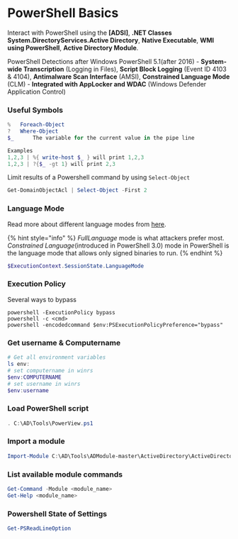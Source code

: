 # PowerShell Basics

Interact with PowerShell using the **\[ADSI]**, **.NET Classes System.DirectoryServices.Active Directory**, **Native Executable**, **WMI using PowerShell**, **Active Directory Module**.&#x20;

PowerShell Detections after Windows PowerShell 5.1(after 2016) - **System-wide Transcription** (Logging in Files), **Script Block Logging** (Event ID 4103 & 4104), **Antimalware Scan Interface** (AMSI), **Constrained Language Mode** (CLM) - **Integrated with AppLocker and WDAC** (Windows Defender Application Control)

### Useful Symbols

```powershell
%	Foreach-Object
?	Where-Object
$_      The variable for the current value in the pipe line

Examples
1,2,3 | %{ write-host $_ } will print 1,2,3
1,2,3 | ?{$_ -gt 1} will print 2,3
```

Limit results of a Powershell command by using `Select-Object`

```powershell
Get-DomainObjectAcl | Select-Object -First 2
```

### Language Mode

Read more about different language modes from [here](https://learn.microsoft.com/en-us/powershell/module/microsoft.powershell.core/about/about_language_modes?view=powershell-7.5). &#x20;

{% hint style="info" %}
_FullLanguage_ mode is what attackers prefer most. _Constrained Language_(introduced in PowerShell 3.0) mode in PowerShell is the language mode that allows only signed binaries to run.
{% endhint %}

```powershell
$ExecutionContext.SessionState.LanguageMode
```

### Execution Policy

Several ways to bypass

```batch
powershell -ExecutionPolicy bypass
powershell -c <cmd>
powershell -encodedcommand $env:PSExecutionPolicyPreference="bypass" 
```

### Get username & Computername

```powershell
# Get all environment variables
ls env:
# set computername in winrs
$env:COMPUTERNAME
# set username in winrs
$env:username
```

### Load PowerShell script

```powershell
. C:\AD\Tools\PowerView.ps1
```

### Import a module

```powershell
Import-Module C:\AD\Tools\ADModule-master\ActiveDirectory\ActiveDirectory.psd1
```

### List available module commands

```powershell
Get-Command -Module <module_name>
Get-Help <module_name>
```

### Powershell State of Settings

```powershell
Get-PSReadLineOption
```
